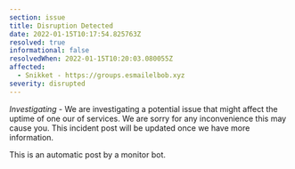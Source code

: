 ```yaml
---
section: issue
title: Disruption Detected
date: 2022-01-15T10:17:54.825763Z
resolved: true
informational: false
resolvedWhen: 2022-01-15T10:20:03.080055Z
affected:
  - Snikket - https://groups.esmailelbob.xyz
severity: disrupted
---
```

*Investigating* - We are investigating a potential issue that might affect the uptime of one our of services. We are sorry for any inconvenience this may cause you. This incident post will be updated once we have more information.

This is an automatic post by a monitor bot.
        